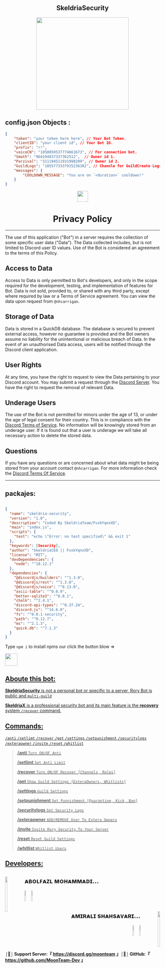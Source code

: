 <div align="center">
<h2>SkeldriaSecurity</h2>
<img src="img/SkeldriaX.png" width="300" height="300" />
</div>
<h2>config.json Objects :</h2>

```json
{
	"token": "your token here here", // Your Bot Token.
	"clientID": "your client id", // Your Bot ID.
	"prefix": "r!",
	"voiceCN": "1050050537774661673", // For connection bot.
	"Smath": "964194837337362512",  // Owner id 1.
	"Parzival": "311194511931998209", // Owner id 2.
	"GuildLogs": "1055773337915236382", // Channle for GuildCreate Logs.
	"messages": {
		"COOLDOWN_MESSAGE": "You are on `<duration>` cooldown!"
	}
}
```
<div align="center">
<img src="https://cdn.discordapp.com/attachments/931125155621666836/1067764078170345522/crown.png" width="35" height="35" />
<h1>Privacy Policy</h1></div>

------

The use of this application ("Bot") in a server requires the collection of some specific user data ("Data"). The Data collected includes, but is not limited to Discord user ID values. Use of the Bot is considered an agreement to the terms of this Policy. 

## Access to Data

Access to Data is only permitted to Bot's developers, and only in the scope required for the development, testing, and implementation of features for Bot. Data is not sold, provided to, or shared with any third party, except where required by law or a Terms of Service agreement. You can view the data upon request from `@nhcarrigan`.

## Storage of Data

Data is stored in a QuickDB database. The database is secured to prevent external access, however no guarantee is provided and the Bot owners assume no liability for the unintentional or malicious breach of Data. In the event of an unauthorised Data access, users will be notified through the Discord client application.

## User Rights

At any time, you have the right to request to view the Data pertaining to your Discord account. You may submit a request through the [Discord Server](http://chat.nhcarrigan.com). You have the right to request the removal of relevant Data.

## Underage Users

The use of the Bot is not permitted for minors under the age of 13, or under the age of legal consent for their country. This is in compliance with the [Discord Terms of Service](https://discord.gg/moonteam). No information will be knowingly stored from an underage user. If it is found out that a user is underage we will take all necessary action to delete the stored data.

## Questions

If you have any questions or are concerned about what data might be being stored from your account contact `@nhcarrigan`. For more information check the [Discord Terms Of Service](https://discord.com/terms).

----

## packajes: 

```json

{
  "name": "skeldria-security",
  "version": "1.0",
  "description": "Coded By SkeldriaTeam/FvxkYqnxXD",
  "main": "index.js",
  "scripts": {
    "test": "echo \"Error: no test specified\" && exit 1"
  },
  "keywords": [Security],
  "author": "SkeldriaCEO || FvxkYqnxXD",
  "license": "MIT",
  "devDependencies": {
    "node": "^18.12.1"
  },
  "dependencies": {
    "@discordjs/builders": "^1.3.0",
    "@discordjs/rest": "^1.3.0",
    "@discordjs/voice": "^0.13.0",
    "ascii-table": "^0.0.9",
    "better-sqlite3": "^8.0.1",
    "chalk": "^2.4.1",
    "discord-api-types": "^0.37.24",
    "discord.js": "^14.6.0",
    "fs": "^0.0.1-security",
    "path": "^0.12.7",
    "ms": "^2.1.3",
    "quick.db": "^7.1.3"
  }
}

```


Type `npm i` to install npms our click the button blow => 

<a href="https://www.npmjs.com/"><img src="https://cdn.discordapp.com/attachments/1049406847314042930/1075568981156577360/git-1.png" width="40" height="40" />

## Aboute this bot:

**SkeldriaSecurity** is not a personal bot or specific to a server, Rory Bot is public and `multi-guild`

**SkeldriaX** is a professional security bot and its main feature is the **recovery** system `/recover` command.

## Commands:

`/anti` `/setlimt` `/recover` `/get` `/settings` `/setpunishment` `/securitylogs` `/exteraowner` `/invite` `/reset` `/whitlist`

> **/anti** `Turn ON/OF Anti`
> 	
> **/setlimt** `Set Anti Limit`
> 	
> **/recover** `Turn ON/OF Recover [Channels, Roles]`
> 	
> **/get** `Show Guild Settings [ExteraOwners, Whitlists]`
> 	
> **/settings** `Guild Settings`
> 	
> **/setpunishment** `Set Punnishment [Quarantine, Kick, Ban]`
> 	
> **/securitylogs** `Set Security Logs`
> 	
> **/exteraowner** `ADD/REMOVE User To Extera Owners`
> 	
> **/invite** `Invite Rory Security To Your Server`
> 
> **/reset** `Reset Guild Settings`
> 
> **/whitlist** `Whitlist Users`

## __Developers__:
	
<div align="left">
<img src="https://user-images.githubusercontent.com/106273190/206874721-44867a9e-15fd-4988-b44c-ea16f2583234.png" align="left" height="115" style="width: 12%" ><a/>
  <h2>ᴀʙᴏʟꜰᴀᴢʟ ᴍᴏʜᴀᴍᴍᴀᴅɪ...</h2>
  <a href="https://www.instagram.com/parzivalw_/"><img src="https://cdn.discordapp.com/attachments/931125155621666836/1074404423226376272/icons8-instagram-50.png" height="35" style="width: 3.5%" ><a/>
  <a href="https://github.com/Parzivalw00"><img src="https://cdn.discordapp.com/attachments/931125155621666836/1074404359783329802/icons8-github-50.png" height="35" style="width: 3.5%" ><a/></div>

<div align="right">
<img src="https://media.discordapp.net/attachments/1055448903752876072/1065385342913495040/12bbadd4c9b42706af74872809e27cc6.png" align="right" height="115" style="width: 12%" ></a>
  <h2>ᴀᴍɪʀᴀʟɪ sʜᴀʜsᴀᴠᴀʀɪ...</h2>

  <a href="https://www.instagram.com/smath_org/"><img src="https://cdn.discordapp.com/attachments/931125155621666836/1074404423226376272/icons8-instagram-50.png" height="35" style="width: 3.5%" ><a/>
  <a href="https://github.com/Amir-Smath"><img src="https://cdn.discordapp.com/attachments/931125155621666836/1074404359783329802/icons8-github-50.png" height="35" style="width: 3.5%" ><a/></div>
<br/>
	
**⌠💛⌡ Support Server:『 https://discord.gg/moonteam 』⌠💜⌡ GitHub:『 https://github.com/MoonTeam-Dev 』**

